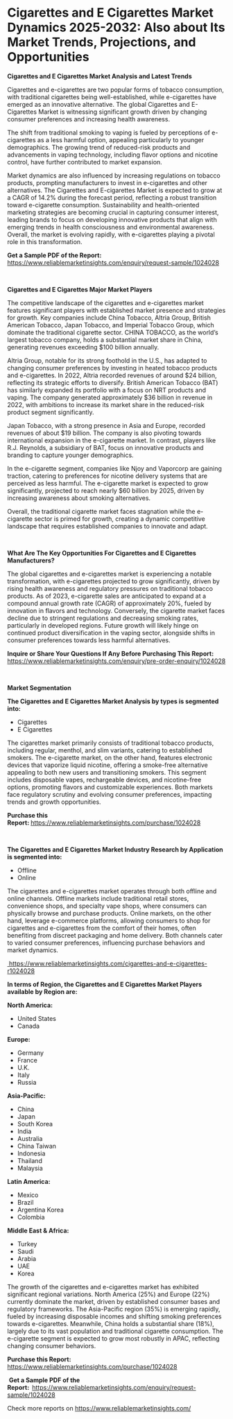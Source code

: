 <p><h1>Cigarettes and E Cigarettes Market Dynamics 2025-2032: Also about Its Market Trends, Projections, and Opportunities</h1></p><p><strong>Cigarettes and E Cigarettes Market Analysis and Latest Trends</strong></p>
<p><p>Cigarettes and e-cigarettes are two popular forms of tobacco consumption, with traditional cigarettes being well-established, while e-cigarettes have emerged as an innovative alternative. The global Cigarettes and E-Cigarettes Market is witnessing significant growth driven by changing consumer preferences and increasing health awareness. </p><p>The shift from traditional smoking to vaping is fueled by perceptions of e-cigarettes as a less harmful option, appealing particularly to younger demographics. The growing trend of reduced-risk products and advancements in vaping technology, including flavor options and nicotine control, have further contributed to market expansion. </p><p>Market dynamics are also influenced by increasing regulations on tobacco products, prompting manufacturers to invest in e-cigarettes and other alternatives. The Cigarettes and E-cigarettes Market is expected to grow at a CAGR of 14.2% during the forecast period, reflecting a robust transition toward e-cigarette consumption. Sustainability and health-oriented marketing strategies are becoming crucial in capturing consumer interest, leading brands to focus on developing innovative products that align with emerging trends in health consciousness and environmental awareness. Overall, the market is evolving rapidly, with e-cigarettes playing a pivotal role in this transformation.</p></p>
<p><strong>Get a Sample PDF of the Report:&nbsp;</strong> <a href="https://www.reliablemarketinsights.com/enquiry/request-sample/1024028?utm_campaign=2013&utm_medium=2&utm_source=Github&utm_content=ia&utm_term=06032025&utm_id=cigarettes-and-e-cigarettes">https://www.reliablemarketinsights.com/enquiry/request-sample/1024028</a></p>
<p>&nbsp;</p>
<p><strong>Cigarettes and E Cigarettes Major Market Players</strong></p>
<p><p>The competitive landscape of the cigarettes and e-cigarettes market features significant players with established market presence and strategies for growth. Key companies include China Tobacco, Altria Group, British American Tobacco, Japan Tobacco, and Imperial Tobacco Group, which dominate the traditional cigarette sector. CHINA TOBACCO, as the world’s largest tobacco company, holds a substantial market share in China, generating revenues exceeding $100 billion annually.</p><p>Altria Group, notable for its strong foothold in the U.S., has adapted to changing consumer preferences by investing in heated tobacco products and e-cigarettes. In 2022, Altria recorded revenues of around $24 billion, reflecting its strategic efforts to diversify. British American Tobacco (BAT) has similarly expanded its portfolio with a focus on NRT products and vaping. The company generated approximately $36 billion in revenue in 2022, with ambitions to increase its market share in the reduced-risk product segment significantly.</p><p>Japan Tobacco, with a strong presence in Asia and Europe, recorded revenues of about $19 billion. The company is also pivoting towards international expansion in the e-cigarette market. In contrast, players like R.J. Reynolds, a subsidiary of BAT, focus on innovative products and branding to capture younger demographics.</p><p>In the e-cigarette segment, companies like Njoy and Vaporcorp are gaining traction, catering to preferences for nicotine delivery systems that are perceived as less harmful. The e-cigarette market is expected to grow significantly, projected to reach nearly $60 billion by 2025, driven by increasing awareness about smoking alternatives.</p><p>Overall, the traditional cigarette market faces stagnation while the e-cigarette sector is primed for growth, creating a dynamic competitive landscape that requires established companies to innovate and adapt.</p></p>
<p>&nbsp;</p>
<p><strong>What Are The Key Opportunities For Cigarettes and E Cigarettes Manufacturers?</strong></p>
<p><p>The global cigarettes and e-cigarettes market is experiencing a notable transformation, with e-cigarettes projected to grow significantly, driven by rising health awareness and regulatory pressures on traditional tobacco products. As of 2023, e-cigarette sales are anticipated to expand at a compound annual growth rate (CAGR) of approximately 20%, fueled by innovation in flavors and technology. Conversely, the cigarette market faces decline due to stringent regulations and decreasing smoking rates, particularly in developed regions. Future growth will likely hinge on continued product diversification in the vaping sector, alongside shifts in consumer preferences towards less harmful alternatives.</p></p>
<p><strong>Inquire or Share Your Questions If Any Before Purchasing This Report:</strong> <a href="https://www.reliablemarketinsights.com/enquiry/pre-order-enquiry/1024028?utm_campaign=2013&utm_medium=2&utm_source=Github&utm_content=ia&utm_term=06032025&utm_id=cigarettes-and-e-cigarettes">https://www.reliablemarketinsights.com/enquiry/pre-order-enquiry/1024028</a></p>
<p>&nbsp;</p>
<p><strong>Market Segmentation</strong></p>
<p><strong>The Cigarettes and E Cigarettes Market Analysis by types is segmented into:</strong></p>
<p><ul><li>Cigarettes</li><li>E Cigarettes</li></ul></p>
<p><p>The cigarettes market primarily consists of traditional tobacco products, including regular, menthol, and slim variants, catering to established smokers. The e-cigarette market, on the other hand, features electronic devices that vaporize liquid nicotine, offering a smoke-free alternative appealing to both new users and transitioning smokers. This segment includes disposable vapes, rechargeable devices, and nicotine-free options, promoting flavors and customizable experiences. Both markets face regulatory scrutiny and evolving consumer preferences, impacting trends and growth opportunities.</p></p>
<p><strong>Purchase this Report:&nbsp;</strong><a href="https://www.reliablemarketinsights.com/purchase/1024028?utm_campaign=2013&utm_medium=2&utm_source=Github&utm_content=ia&utm_term=06032025&utm_id=cigarettes-and-e-cigarettes">https://www.reliablemarketinsights.com/purchase/1024028</a></p>
<p>&nbsp;</p>
<p><strong>The Cigarettes and E Cigarettes Market Industry Research by Application is segmented into:</strong></p>
<p><ul><li>Offline</li><li>Online</li></ul></p>
<p><p>The cigarettes and e-cigarettes market operates through both offline and online channels. Offline markets include traditional retail stores, convenience shops, and specialty vape shops, where consumers can physically browse and purchase products. Online markets, on the other hand, leverage e-commerce platforms, allowing consumers to shop for cigarettes and e-cigarettes from the comfort of their homes, often benefiting from discreet packaging and home delivery. Both channels cater to varied consumer preferences, influencing purchase behaviors and market dynamics.</p></p>
<p><a href="https://www.reliablemarketinsights.com/cigarettes-and-e-cigarettes-r1024028?utm_campaign=2013&utm_medium=2&utm_source=Github&utm_content=ia&utm_term=06032025&utm_id=cigarettes-and-e-cigarettes">&nbsp;https://www.reliablemarketinsights.com/cigarettes-and-e-cigarettes-r1024028</a></p>
<p><strong>In terms of Region, the Cigarettes and E Cigarettes Market Players available by Region are:</strong></p>
<p>
    <p> <strong> North America: </strong>
        <ul>
            <li>United States</li>
            <li>Canada</li>
        </ul>
        </p> 
    <p> <strong> Europe: </strong>
        <ul>
            <li>Germany</li>
            <li>France</li>
            <li>U.K.</li>
            <li>Italy</li>
            <li>Russia</li>
        </ul>
        </p> 
    <p> <strong> Asia-Pacific: </strong>
        <ul>
            <li>China</li>
            <li>Japan</li>
            <li>South Korea</li>
            <li>India</li>
            <li>Australia</li>
            <li>China Taiwan</li>
            <li>Indonesia</li>
            <li>Thailand</li>
            <li>Malaysia</li>
        </ul>
        </p> 
    <p> <strong> Latin America: </strong>
        <ul>
            <li>Mexico</li>
            <li>Brazil</li>
            <li>Argentina Korea</li>
            <li>Colombia</li>
        </ul>
        </p> 
    <p> <strong> Middle East & Africa: </strong>
        <ul>
            <li>Turkey</li>
            <li>Saudi</li>
            <li>Arabia</li>
            <li>UAE</li>
            <li>Korea</li>
        </ul>
    </p>
    </p>
<p><p>The growth of the cigarettes and e-cigarettes market has exhibited significant regional variations. North America (25%) and Europe (22%) currently dominate the market, driven by established consumer bases and regulatory frameworks. The Asia-Pacific region (35%) is emerging rapidly, fueled by increasing disposable incomes and shifting smoking preferences towards e-cigarettes. Meanwhile, China holds a substantial share (18%), largely due to its vast population and traditional cigarette consumption. The e-cigarette segment is expected to grow most robustly in APAC, reflecting changing consumer behaviors.</p></p>
<p><strong>Purchase this Report: </strong><a href="https://www.reliablemarketinsights.com/purchase/1024028?utm_campaign=2013&utm_medium=2&utm_source=Github&utm_content=ia&utm_term=06032025&utm_id=cigarettes-and-e-cigarettes">https://www.reliablemarketinsights.com/purchase/1024028</a></p>
<p>&nbsp;<strong>Get a Sample PDF of the Report:&nbsp;&nbsp;</strong><a href="https://www.reliablemarketinsights.com/enquiry/request-sample/1024028?utm_campaign=2013&utm_medium=2&utm_source=Github&utm_content=ia&utm_term=06032025&utm_id=cigarettes-and-e-cigarettes">https://www.reliablemarketinsights.com/enquiry/request-sample/1024028</a></p>
<p><strong></strong></p>
<p>Check more reports on <a href="https://www.reliablemarketinsights.com/?utm_campaign=2013&utm_medium=2&utm_source=Github&utm_content=ia&utm_term=06032025&utm_id=cigarettes-and-e-cigarettes">https://www.reliablemarketinsights.com/</a></p>